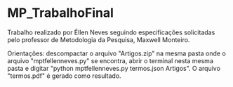 # MP_TrabalhoFinal
Trabalho realizado por Éllen Neves seguindo especificações solicitadas pelo professor de Metodologia da Pesquisa, Maxwell Monteiro.

Orientações: descompactar o arquivo "Artigos.zip" na mesma pasta onde o arquivo "mptfellenneves.py" se encontra, abrir o terminal nesta mesma pasta e digitar "python mptfellenneves.py termos.json Artigos". O arquivo "termos.pdf" é gerado como resultado.
